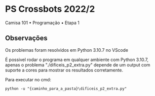 # PS Crossbots 2022/2

Camisa 101  •  Programação  •  Etapa 1

## Observações
Os problemas foram resolvidos em Python 3.10.7 no VScode

É possivel rodar o programa em qualquer ambiente com Python 3.10.7, apenas o problema "./dificeis_p2_extra.py" depende de um output com suporte a cores para mostrar os resultados corretamente.

Para executar no cmd:

```
python -u "{caminho_para_a_pasta}\dificeis_p2_extra.py"
```